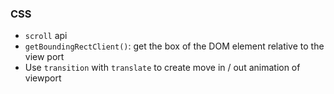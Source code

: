 ### CSS
- `scroll` api
- `getBoundingRectClient()`: get the box of the DOM element relative to the view port
- Use `transition` with `translate` to create move in / out animation of viewport